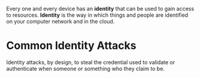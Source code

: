 Every one and every device has an **identity** that can be used to gain access to resources.
**Identity** is the way in which things and people are identified on your computer network and in the cloud.



# Common Identity Attacks

Identity attacks, by design, to steal the credential used to validate or authenticate when someone or something who they claim to be.
